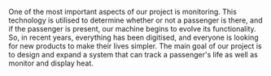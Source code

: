 One of the most important aspects of our project is monitoring. This technology is 
utilised to determine whether or not a passenger is there, and if the passenger is 
present, our machine begins to evolve its functionality. So, in recent years, everything 
has been digitised, and everyone is looking for new products to make their lives simpler. 
The main goal of our project is to design and expand a system that can track a 
passenger's life as well as monitor and display heat.
